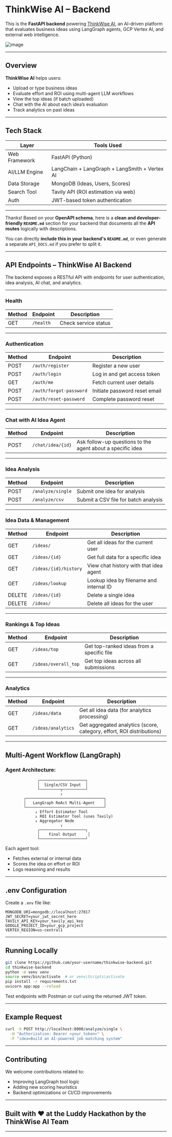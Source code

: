 # ThinkWise AI – Backend

This is the **FastAPI backend** powering [ThinkWise AI](https://thinkwiseai.vercel.app/), an AI-driven platform that evaluates business ideas using LangGraph agents, GCP Vertex AI, and external web intelligence.

![image](https://github.com/user-attachments/assets/6c3dbf48-3a9d-4dff-9bb5-9ecc182b309c)

---

## Overview

**ThinkWise AI** helps users:

* Upload or type business ideas
* Evaluate effort and ROI using multi-agent LLM workflows
* View the top ideas (if batch uploaded)
* Chat with the AI about each idea’s evaluation
* Track analytics on past ideas

---

## Tech Stack

| Layer         | Tools Used                                    |
| ------------- | --------------------------------------------- |
| Web Framework | FastAPI (Python)                              |
| AI/LLM Engine | LangChain + LangGraph + LangSmith + Vertex AI |
| Data Storage  | MongoDB (Ideas, Users, Scores)                |
| Search Tool   | Tavily API (ROI estimation via web)           |
| Auth          | JWT-based token authentication                |

---


Thanks! Based on your **OpenAPI schema**, here is a **clean and developer-friendly `README.md`** section for your backend that documents all the **API routes** logically with descriptions.

You can directly **include this in your backend's `README.md`**, or even generate a separate `API_DOCS.md` if you prefer to split it.

---

## API Endpoints – ThinkWise AI Backend

The backend exposes a RESTful API with endpoints for user authentication, idea analysis, AI chat, and analytics.

---

### Health

| Method | Endpoint  | Description          |
| ------ | --------- | -------------------- |
| GET    | `/health` | Check service status |

---

### Authentication

| Method | Endpoint                | Description                   |
| ------ | ----------------------- | ----------------------------- |
| POST   | `/auth/register`        | Register a new user           |
| POST   | `/auth/login`           | Log in and get access token   |
| GET    | `/auth/me`              | Fetch current user details    |
| POST   | `/auth/forgot-password` | Initiate password reset email |
| POST   | `/auth/reset-password`  | Complete password reset       |

---

### Chat with AI Idea Agent

| Method | Endpoint          | Description                                                |
| ------ | ----------------- | ---------------------------------------------------------- |
| POST   | `/chat/idea/{id}` | Ask follow-up questions to the agent about a specific idea |

---

### Idea Analysis

| Method | Endpoint          | Description                          |
| ------ | ----------------- | ------------------------------------ |
| POST   | `/analyze/single` | Submit one idea for analysis         |
| POST   | `/analyze/csv`    | Submit a CSV file for batch analysis |

---

### Idea Data & Management

| Method | Endpoint              | Description                             |
| ------ | --------------------- | --------------------------------------- |
| GET    | `/ideas/`             | Get all ideas for the current user      |
| GET    | `/ideas/{id}`         | Get full data for a specific idea       |
| GET    | `/ideas/{id}/history` | View chat history with that idea agent  |
| GET    | `/ideas/lookup`       | Lookup idea by filename and internal ID |
| DELETE | `/ideas/{id}`         | Delete a single idea                    |
| DELETE | `/ideas/`             | Delete all ideas for the user           |

---

### Rankings & Top Ideas

| Method | Endpoint             | Description                               |
| ------ | -------------------- | ----------------------------------------- |
| GET    | `/ideas/top`         | Get top-ranked ideas from a specific file |
| GET    | `/ideas/overall_top` | Get top ideas across all submissions      |

---

### Analytics

| Method | Endpoint           | Description                                                           |
| ------ | ------------------ | --------------------------------------------------------------------- |
| GET    | `/ideas/data`      | Get all idea data (for analytics processing)                          |
| GET    | `/ideas/analytics` | Get aggregated analytics (score, category, effort, ROI distributions) |

---


## Multi-Agent Workflow (LangGraph)

### Agent Architecture:

```text
              ┌────────────────────┐
              │  Single/CSV Input  │
              └─────────┬──────────┘
                        ↓
        ┌──────────────────────────────────┐
        │   LangGraph ReAct Multi-Agent    │
        └──────────────────────────────────┘
             ↓ Effort Estimator Tool
             ↓ ROI Estimator Tool (uses Tavily)
             ↓ Aggregator Node
                        ↓
              ┌────────────────────┐
              │    Final Output     │
              └────────────────────┘
```

Each agent tool:

* Fetches external or internal data
* Scores the idea on effort or ROI
* Logs reasoning and results

---

## .env Configuration

Create a `.env` file like:

```env
MONGODB_URI=mongodb://localhost:27017
JWT_SECRET=your_jwt_secret_here
TAVILY_API_KEY=your_tavily_api_key
GOOGLE_PROJECT_ID=your_gcp_project
VERTEX_REGION=us-central1
```

---

## Running Locally

```bash
git clone https://github.com/your-username/thinkwise-backend.git
cd thinkwise-backend
python -m venv venv
source venv/bin/activate  # or venv\Scripts\activate
pip install -r requirements.txt
uvicorn app:app --reload
```

Test endpoints with Postman or curl using the returned JWT token.

---

## Example Request

```bash
curl -X POST http://localhost:8000/analyze/single \
  -H "Authorization: Bearer <your_token>" \
  -F "idea=Build an AI-powered job matching system"
```

---

## Contributing

We welcome contributions related to:

* Improving LangGraph tool logic
* Adding new scoring heuristics
* Backend optimizations or CI/CD improvements

---

## Built with ❤️ at the Luddy Hackathon by the ThinkWise AI Team

---
